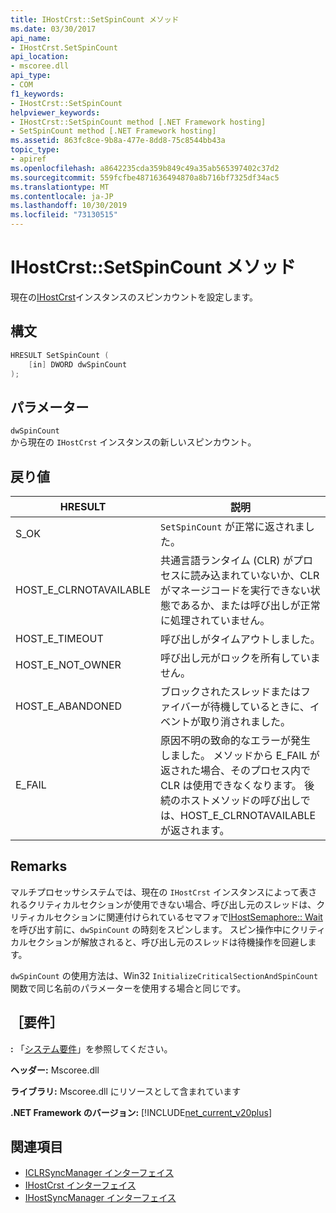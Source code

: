 ```yaml
---
title: IHostCrst::SetSpinCount メソッド
ms.date: 03/30/2017
api_name:
- IHostCrst.SetSpinCount
api_location:
- mscoree.dll
api_type:
- COM
f1_keywords:
- IHostCrst::SetSpinCount
helpviewer_keywords:
- IHostCrst::SetSpinCount method [.NET Framework hosting]
- SetSpinCount method [.NET Framework hosting]
ms.assetid: 863fc8ce-9b8a-477e-8dd8-75c8544bb43a
topic_type:
- apiref
ms.openlocfilehash: a8642235cda359b849c49a35ab565397402c37d2
ms.sourcegitcommit: 559fcfbe4871636494870a8b716bf7325df34ac5
ms.translationtype: MT
ms.contentlocale: ja-JP
ms.lasthandoff: 10/30/2019
ms.locfileid: "73130515"
---
```

# <a name="ihostcrstsetspincount-method"></a>IHostCrst::SetSpinCount メソッド
現在の[IHostCrst](../../../../docs/framework/unmanaged-api/hosting/ihostcrst-interface.md)インスタンスのスピンカウントを設定します。  
  
## <a name="syntax"></a>構文  
  
```cpp  
HRESULT SetSpinCount (  
    [in] DWORD dwSpinCount  
);  
```  
  
## <a name="parameters"></a>パラメーター  
 `dwSpinCount`  
 から現在の `IHostCrst` インスタンスの新しいスピンカウント。  
  
## <a name="return-value"></a>戻り値  
  
|HRESULT|説明|  
|-------------|-----------------|  
|S_OK|`SetSpinCount` が正常に返されました。|  
|HOST_E_CLRNOTAVAILABLE|共通言語ランタイム (CLR) がプロセスに読み込まれていないか、CLR がマネージコードを実行できない状態であるか、または呼び出しが正常に処理されていません。|  
|HOST_E_TIMEOUT|呼び出しがタイムアウトしました。|  
|HOST_E_NOT_OWNER|呼び出し元がロックを所有していません。|  
|HOST_E_ABANDONED|ブロックされたスレッドまたはファイバーが待機しているときに、イベントが取り消されました。|  
|E_FAIL|原因不明の致命的なエラーが発生しました。 メソッドから E_FAIL が返された場合、そのプロセス内で CLR は使用できなくなります。 後続のホストメソッドの呼び出しでは、HOST_E_CLRNOTAVAILABLE が返されます。|  
  
## <a name="remarks"></a>Remarks  
 マルチプロセッサシステムでは、現在の `IHostCrst` インスタンスによって表されるクリティカルセクションが使用できない場合、呼び出し元のスレッドは、クリティカルセクションに関連付けられているセマフォで[IHostSemaphore:: Wait](../../../../docs/framework/unmanaged-api/hosting/ihostsemaphore-wait-method.md)を呼び出す前に、`dwSpinCount` の時刻をスピンします。 スピン操作中にクリティカルセクションが解放されると、呼び出し元のスレッドは待機操作を回避します。  
  
 `dwSpinCount` の使用方法は、Win32 `InitializeCriticalSectionAndSpinCount` 関数で同じ名前のパラメーターを使用する場合と同じです。  
  
## <a name="requirements"></a>［要件］  
 **:** 「[システム要件](../../../../docs/framework/get-started/system-requirements.md)」を参照してください。  
  
 **ヘッダー:** Mscoree.dll  
  
 **ライブラリ:** Mscoree.dll にリソースとして含まれています  
  
 **.NET Framework のバージョン:** [!INCLUDE[net_current_v20plus](../../../../includes/net-current-v20plus-md.md)]  
  
## <a name="see-also"></a>関連項目

- [ICLRSyncManager インターフェイス](../../../../docs/framework/unmanaged-api/hosting/iclrsyncmanager-interface.md)
- [IHostCrst インターフェイス](../../../../docs/framework/unmanaged-api/hosting/ihostcrst-interface.md)
- [IHostSyncManager インターフェイス](../../../../docs/framework/unmanaged-api/hosting/ihostsyncmanager-interface.md)
